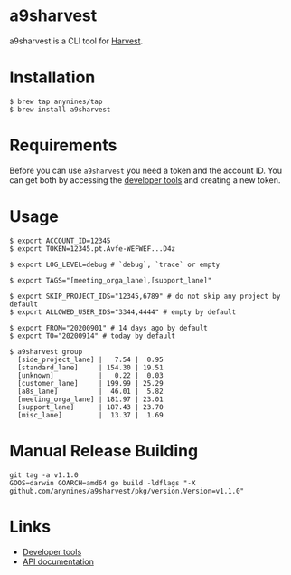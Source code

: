 # a9sharvest

a9sharvest is a CLI tool for [Harvest](https://www.getharvest.com/).

# Installation

```shell
$ brew tap anynines/tap
$ brew install a9sharvest
```

# Requirements

Before you can use `a9sharvest` you need a token and the account ID.
You can get both by accessing the [developer tools](https://id.getharvest.com/developers)
and creating a new token.

# Usage

```shell
$ export ACCOUNT_ID=12345
$ export TOKEN=12345.pt.Avfe-WEFWEF...D4z

$ export LOG_LEVEL=debug # `debug`, `trace` or empty

$ export TAGS="[meeting_orga_lane],[support_lane]"

$ export SKIP_PROJECT_IDS="12345,6789" # do not skip any project by default
$ export ALLOWED_USER_IDS="3344,4444" # empty by default

$ export FROM="20200901" # 14 days ago by default
$ export TO="20200914" # today by default

$ a9sharvest group
  [side_project_lane] |   7.54 |  0.95
  [standard_lane]     | 154.30 | 19.51
  [unknown]           |   0.22 |  0.03
  [customer_lane]     | 199.99 | 25.29
  [a8s_lane]          |  46.01 |  5.82
  [meeting_orga_lane] | 181.97 | 23.01
  [support_lane]      | 187.43 | 23.70
  [misc_lane]         |  13.37 |  1.69
```

# Manual Release Building

```shell
git tag -a v1.1.0
GOOS=darwin GOARCH=amd64 go build -ldflags "-X github.com/anynines/a9sharvest/pkg/version.Version=v1.1.0"
```

# Links

 - [Developer tools](https://id.getharvest.com/developers)
 - [API documentation](http://help.getharvest.com/api-v2/)
